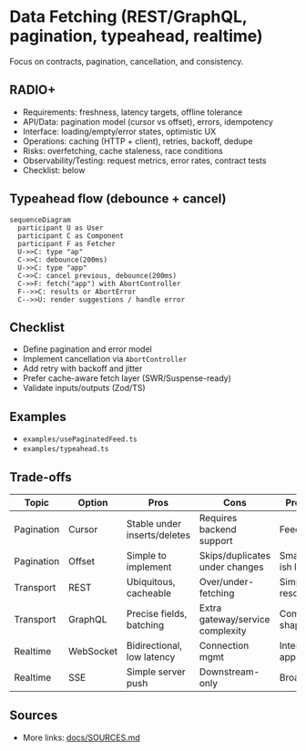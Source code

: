 # Data Fetching (REST/GraphQL, pagination, typeahead, realtime)

Focus on contracts, pagination, cancellation, and consistency.

## RADIO+
- Requirements: freshness, latency targets, offline tolerance
- API/Data: pagination model (cursor vs offset), errors, idempotency
- Interface: loading/empty/error states, optimistic UX
- Operations: caching (HTTP + client), retries, backoff, dedupe
- Risks: overfetching, cache staleness, race conditions
- Observability/Testing: request metrics, error rates, contract tests
- Checklist: below

## Typeahead flow (debounce + cancel)
```mermaid
sequenceDiagram
  participant U as User
  participant C as Component
  participant F as Fetcher
  U->>C: type "ap"
  C->>C: debounce(200ms)
  U->>C: type "app"
  C->>C: cancel previous, debounce(200ms)
  C->>F: fetch("app") with AbortController
  F-->>C: results or AbortError
  C-->>U: render suggestions / handle error
```

## Checklist
- Define pagination and error model
- Implement cancellation via `AbortController`
- Add retry with backoff and jitter
- Prefer cache-aware fetch layer (SWR/Suspense-ready)
- Validate inputs/outputs (Zod/TS)

## Examples
- `examples/usePaginatedFeed.ts`
- `examples/typeahead.ts`

## Trade-offs

| Topic        | Option             | Pros                          | Cons                            | Prefer when |
|--------------|--------------------|-------------------------------|---------------------------------|-------------|
| Pagination   | Cursor             | Stable under inserts/deletes  | Requires backend support         | Feeds, chats |
| Pagination   | Offset             | Simple to implement           | Skips/duplicates under changes  | Small, static-ish lists |
| Transport    | REST               | Ubiquitous, cacheable         | Over/under-fetching             | Simple resources |
| Transport    | GraphQL            | Precise fields, batching      | Extra gateway/service complexity| Complex shapes |
| Realtime     | WebSocket          | Bidirectional, low latency    | Connection mgmt                 | Interactive apps |
| Realtime     | SSE                | Simple server push            | Downstream-only                 | Broadcast/feed |

## Sources
- More links: [docs/SOURCES.md](../../docs/SOURCES.md)
